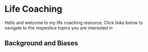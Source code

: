 # Life Coaching
Hello and welcome to my life coaching resource. Click links below to navigate to the respestice topics you are interested in

## Background and Biases
